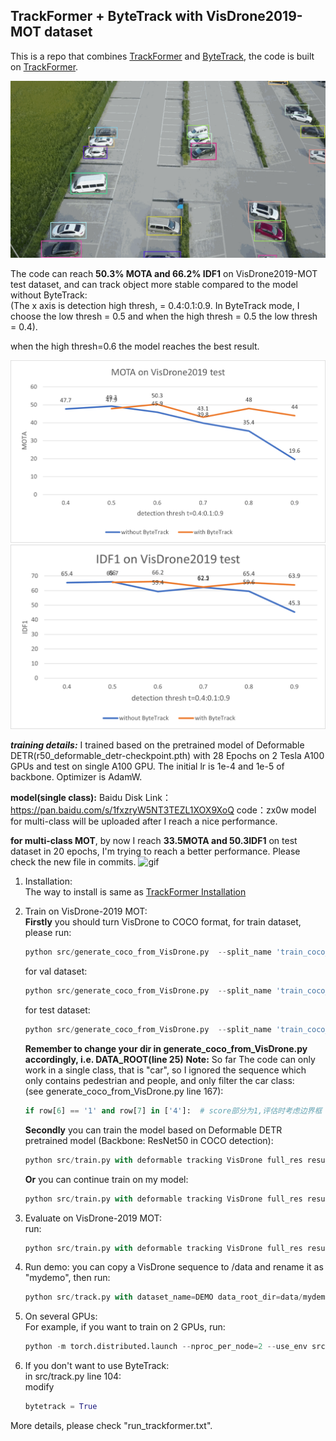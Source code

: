 ## TrackFormer + ByteTrack with VisDrone2019-MOT dataset



This is a repo that combines [TrackFormer](https://arxiv.org/abs/2101.02702) and [ByteTrack](https://arxiv.org/abs/2110.06864), the code is built on [TrackFormer](https://github.com/timmeinhardt/trackformer). 


![gif](https://github.com/JackWoo0831/trackformer-bytetrack/blob/master/imgs/Untitled.gif)

The code can reach **50.3% MOTA and 66.2% IDF1** on VisDrone2019-MOT test  dataset, and can track object more stable compared to the model without ByteTrack:    
(The x axis is detection high thresh, = 0.4:0.1:0.9. 
In ByteTrack mode, I choose the low thresh = 0.5 and when the high thresh = 0.5 the low thresh = 0.4).

when the high thresh=0.6 the model reaches the best result.


 

![MOTA](https://github.com/JackWoo0831/trackformer-bytetrack/blob/master/imgs/MOTA.png)
![IDF1](https://github.com/JackWoo0831/trackformer-bytetrack/blob/master/imgs/IDF1.png)

***training details:*** I trained based on the pretrained model of Deformable DETR(r50_deformable_detr-checkpoint.pth) with 28 Epochs on 2 Tesla A100 GPUs and test on single A100 GPU. The initial lr is 1e-4 and 1e-5 of backbone. Optimizer is AdamW.

****model(single class):**** Baidu Disk Link：https://pan.baidu.com/s/1fxzryW5NT3TEZL1XOX9XoQ 
code：zx0w
model for multi-class will be uploaded after I reach a nice performance.


**for multi-class MOT**, by now I reach **33.5MOTA and 50.3IDF1** on test dataset in 20 epochs, I'm trying to reach a better performance. Please check the new file in commits.
![gif](https://github.com/JackWoo0831/trackformer-bytetrack/blob/master/imgs/wUntitled.gif)


1. Installation:  
    The way to install is same as [TrackFormer Installation](https://github.com/timmeinhardt/trackformer/blob/main/docs/INSTALL.md)

2. Train on VisDrone-2019 MOT:  
    **Firstly** you should turn VisDrone to COCO format, 
    for train dataset, please run:  
    ```python
    python src/generate_coco_from_VisDrone.py  --split_name 'train_coco_all' --root_split 'VisDrone2019-MOT-train' 
    ```
   for val dataset:  
   ```python
   python src/generate_coco_from_VisDrone.py  --split_name 'train_coco_val' --root_split 'VisDrone2019-MOT-val' 
   ```
	for test dataset:  
   ```python
   python src/generate_coco_from_VisDrone.py  --split_name 'train_coco_test' --root_split 'VisDrone2019-MOT-test-dev' 
   ```	
     **Remember to change your dir in generate_coco_from_VisDrone.py accordingly, i.e. DATA_ROOT(line 25)**
		**Note:**
		So far The code can only work in a single class, that is "car", so I ignored the sequence which only contains pedestrian and people, and only filter the car class:  
		(see generate_coco_from_VisDrone.py line 167):   
   ```python
   if row[6] == '1' and row[7] in ['4']:  # score部分为1,评估时考虑边界框 并且目标的类别为车辆 
   ```	
		
	**Secondly** you can train the model based on Deformable DETR pretrained model (Backbone: ResNet50 in COCO detection):
   ```python
   python src/train.py with deformable tracking VisDrone full_res resume=models/r50_deformable_detr-checkpoint.pth output_dir=<your output path> epochs=40 lr_drop=10 
   ```	  
   
	**Or** you can continue train on my model:
   ```python
   python src/train.py with deformable tracking VisDrone full_res resume=models/checkpoint.pth output_dir=<your output path> epochs=40 lr_drop=10 
   ```	

3. Evaluate on VisDrone-2019 MOT:  
	run:  
   ```python
   python src/train.py with deformable tracking VisDrone full_res resume=<your model path> output_dir=<your output path> eval_only=True 
   ```		

4. Run demo:
  you can copy a VisDrone sequence to /data and rename it as "mydemo", then run:  
     ```python
   python src/track.py with dataset_name=DEMO data_root_dir=data/mydemo output_dir=data/mydemo2 write_images=pretty
   ```	  

5. On several GPUs:  
	For example, if you want to train on 2 GPUs, run:  
     ```python
   python -m torch.distributed.launch --nproc_per_node=2 --use_env src/train.py with deformable tracking VisDrone full_res resume=models/r50_deformable_detr-checkpoint.pth output_dir=<your model path> epochs=20 lr_drop=10
   ```	 	

6. If you don't want to use ByteTrack:  
   in src/track.py line 104:  
   modify
     ```python
   bytetrack = True
   ```	    

More details, please check "run_trackformer.txt".


